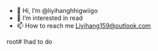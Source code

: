 - 👋 Hi, I’m @liyihanghhigwiigo
- 👀 I’m interested in read
- 📫 How to reach me Liyihang159@outlook.com

<!---
liyihanghhigwiigo/liyihanghhigwiigo is a ✨ special ✨ repository because its `README.md` (this file) appears on your GitHub profile.
You can click the Preview link to take a look at your changes.
--->
root# Ihad to do
